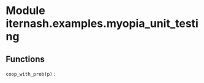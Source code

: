 Module iternash.examples.myopia_unit_testing
============================================

Functions
---------

    
`coop_with_prob(p)`
: